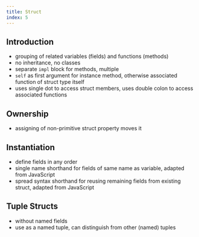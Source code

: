 ```yaml
---
title: Struct
index: 5
---
```


## Introduction

- grouping of related variables (fields) and functions (methods)
- no inheritance, no classes
- separate `impl` block for methods, multiple
- `self` as first argument for instance method, otherwise associated function of struct type itself
- uses single dot to access struct members, uses double colon to access associated functions

## Ownership

- assigning of non-primitive struct property moves it

## Instantiation

- define fields in any order
- single name shorthand for fields of same name as variable, adapted from JavaScript
- spread syntax shorthand for reusing remaining fields from existing struct, adapted from JavaScript

## Tuple Structs

- without named fields
- use as a named tuple, can distinguish from other (named) tuples
